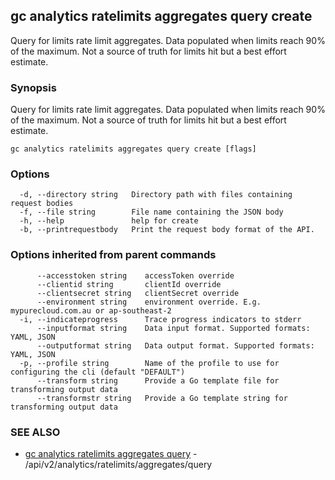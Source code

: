 ## gc analytics ratelimits aggregates query create

Query for limits rate limit aggregates. Data populated when limits reach 90% of the maximum. Not a source of truth for limits hit but a best effort estimate.

### Synopsis

Query for limits rate limit aggregates. Data populated when limits reach 90% of the maximum. Not a source of truth for limits hit but a best effort estimate.

```
gc analytics ratelimits aggregates query create [flags]
```

### Options

```
  -d, --directory string   Directory path with files containing request bodies
  -f, --file string        File name containing the JSON body
  -h, --help               help for create
  -b, --printrequestbody   Print the request body format of the API.
```

### Options inherited from parent commands

```
      --accesstoken string    accessToken override
      --clientid string       clientId override
      --clientsecret string   clientSecret override
      --environment string    environment override. E.g. mypurecloud.com.au or ap-southeast-2
  -i, --indicateprogress      Trace progress indicators to stderr
      --inputformat string    Data input format. Supported formats: YAML, JSON
      --outputformat string   Data output format. Supported formats: YAML, JSON
  -p, --profile string        Name of the profile to use for configuring the cli (default "DEFAULT")
      --transform string      Provide a Go template file for transforming output data
      --transformstr string   Provide a Go template string for transforming output data
```

### SEE ALSO

* [gc analytics ratelimits aggregates query](gc_analytics_ratelimits_aggregates_query.html)	 - /api/v2/analytics/ratelimits/aggregates/query


